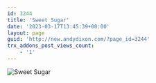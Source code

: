 ```yaml
---
id: 3244
title: 'Sweet Sugar'
date: '2023-03-17T13:45:39+00:00'
layout: page
guid: 'http://new.andydixon.com/?page_id=3244'
trx_addons_post_views_count:
    - '1'
---
```


![Sweet Sugar](https://i0.wp.com/assets.g8x2.ldn.idrivee2-23.com/posters/Sweet%20Sugar%2001.jpg?w=1200&ssl=1 "Sweet Sugar")